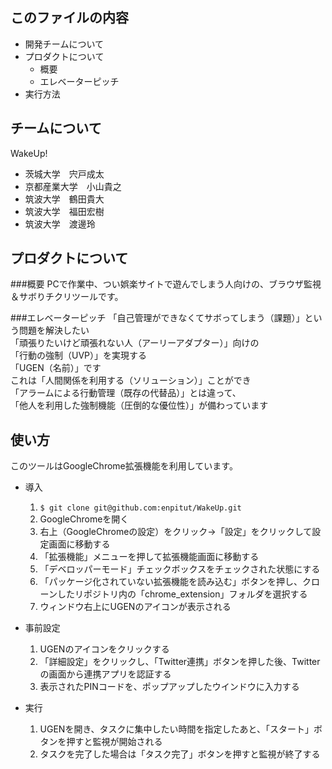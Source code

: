 このファイルの内容
---------------------
  * 開発チームについて
  * プロダクトについて
    * 概要
    * エレベーターピッチ
  * 実行方法

チームについて
---------------------
WakeUp!
  * 茨城大学　宍戸成太
  * 京都産業大学　小山貴之
  * 筑波大学　鶴田貴大
  * 筑波大学　福田宏樹
  * 筑波大学　渡邊玲

プロダクトについて
---------------------

###概要
PCで作業中、つい娯楽サイトで遊んでしまう人向けの、ブラウザ監視＆サボりチクリツールです。

###エレベーターピッチ
「自己管理ができなくてサボってしまう（課題）」という問題を解決したい  
「頑張りたいけど頑張れない人（アーリーアダプター）」向けの  
「行動の強制（UVP）」を実現する  
「UGEN（名前）」です  
これは「人間関係を利用する（ソリューション）」ことができ  
「アラームによる行動管理（既存の代替品）」とは違って、  
「他人を利用した強制機能（圧倒的な優位性）」が備わっています  

使い方
---------------------
このツールはGoogleChrome拡張機能を利用しています。
  * 導入
      1. `$ git clone git@github.com:enpitut/WakeUp.git`
      1. GoogleChromeを開く
      1. 右上（GoogleChromeの設定）をクリック→「設定」をクリックして設定画面に移動する
      1. 「拡張機能」メニューを押して拡張機能画面に移動する
      1. 「デベロッパーモード」チェックボックスをチェックされた状態にする
      1. 「パッケージ化されていない拡張機能を読み込む」ボタンを押し、クローンしたリポジトリ内の「chrome_extension」フォルダを選択する
      1. ウィンドウ右上にUGENのアイコンが表示される
  
  * 事前設定
      1. UGENのアイコンをクリックする
      1. 「詳細設定」をクリックし、「Twitter連携」ボタンを押した後、Twitterの画面から連携アプリを認証する
      1. 表示されたPINコードを、ポップアップしたウインドウに入力する
  
  * 実行
      1. UGENを開き、タスクに集中したい時間を指定したあと、「スタート」ボタンを押すと監視が開始される
      1. タスクを完了した場合は「タスク完了」ボタンを押すと監視が終了する
